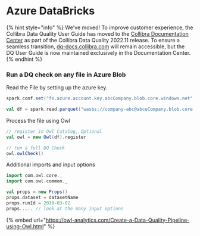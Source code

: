 # Azure DataBricks

{% hint style="info" %}
We've moved! To improve customer experience, the Collibra Data Quality User Guide has moved to the [Collibra Documentation Center](https://productresources.collibra.com/docs/collibra/latest/Content/DataQuality/DQApis/Azure%20DataBricks.htm) as part of the Collibra Data Quality 2022.11 release. To ensure a seamless transition, [dq-docs.collibra.com](http://dq-docs.collibra.com/) will remain accessible, but the DQ User Guide is now maintained exclusively in the Documentation Center.
{% endhint %}

### Run a DQ check on any file in Azure Blob

Read the File by setting up the azure key.

```scala
spark.conf.set("fs.azure.account.key.abcCompany.blob.core.windows.net","GBB6Upzj4AxQld7cFv7wBYNoJzIp/WEv/5NslqszY3nAAlsalBNQ==")

val df = spark.read.parquet("wasbs://company-abc@abceCompany.blob.core.windows.net/FILE_NAME/20190201_FILE_NAME.parquet")
```

Process the file using Owl

```scala
// register in Owl Catalog, Optional
val owl = new Owl(df).register

// run a full DQ Check
owl.owlCheck()
```

Additional imports and input options

```scala
import com.owl.core._
import com.owl.common._

val props = new Props()
props.dataset = datasetName
props.runId = 2019-03-02
props..... // look at the many input options
```

{% embed url="https://owl-analytics.com/Create-a-Data-Quality-Pipeline-using-Owl.html" %}
